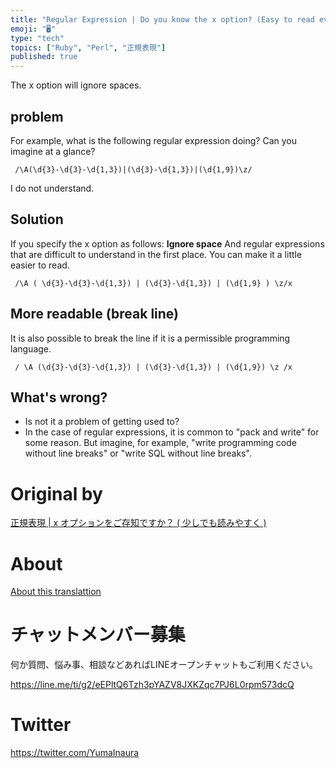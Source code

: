 ```yaml
---
title: "Regular Expression | Do you know the x option? (Easy to read even a li"
emoji: "🖥"
type: "tech"
topics: ["Ruby", "Perl", "正規表現"]
published: true
---
```


The x option will ignore spaces.

## problem 

For example, what is the following regular expression doing? Can you imagine at a glance?

     /\A(\d{3}-\d{3}-\d{1,3})|(\d{3}-\d{1,3})|(\d{1,9})\z/ 

I do not understand.

## Solution 

If you specify the x option as follows: **Ignore space** And regular expressions that are difficult to understand in the first place. You can make it a little easier to read.

     /\A ( \d{3}-\d{3}-\d{1,3}) | (\d{3}-\d{1,3}) | (\d{1,9} ) \z/x 

## More readable (break line) 

It is also possible to break the line if it is a permissible programming language.

     / \A (\d{3}-\d{3}-\d{1,3}) | (\d{3}-\d{1,3}) | (\d{1,9}) \z /x 

## What's wrong? 

- Is not it a problem of getting used to? 
- In the case of regular expressions, it is common to "pack and write" for some reason. But imagine, for example, "write programming code without line breaks" or "write SQL without line breaks". 


# Original by
[正規表現 | x オプションをご存知ですか？ ( 少しでも読みやすく )](https://qiita.com/Yinaura/items/de4a40ffaf3f88d8cb5c)

# About

[About this translattion](https://qiita.com/YumaInaura/items/7f6fd1e9310a6816469a)








<!-- Update From Qiita API -->

# チャットメンバー募集


何か質問、悩み事、相談などあればLINEオープンチャットもご利用ください。

https://line.me/ti/g2/eEPltQ6Tzh3pYAZV8JXKZqc7PJ6L0rpm573dcQ





# Twitter


https://twitter.com/YumaInaura


<!-- Update From Qiita API -->


